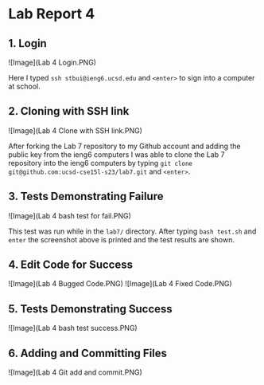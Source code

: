 # Lab Report 4
## 1. Login
   
   ![Image](Lab 4 Login.PNG)
   
   Here I typed `ssh stbui@ieng6.ucsd.edu` and `<enter>` to sign into a computer at school.
## 2. Cloning with SSH link

   ![Image](Lab 4 Clone with SSH link.PNG)
   
   After forking the Lab 7 repository to my Github account and adding the public key from the ieng6 computers I was able to clone the Lab 7 repository into the ieng6 computers by typing `git clone git@github.com:ucsd-cse15l-s23/lab7.git` and `<enter>`.
## 3. Tests Demonstrating Failure

   ![Image](Lab 4 bash test for fail.PNG)

   This test was run while in the `lab7/` directory. After typing `bash test.sh` and `enter` the screenshot above is printed and the test results are shown.
## 4. Edit Code for Success
   ![Image](Lab 4 Bugged Code.PNG)
   ![Image](Lab 4 Fixed Code.PNG)

   
## 5. Tests Demonstrating Success

   ![Image](Lab 4 bash test success.PNG)
## 6. Adding and Committing Files
    
   ![Image](Lab 4 Git add and commit.PNG)
